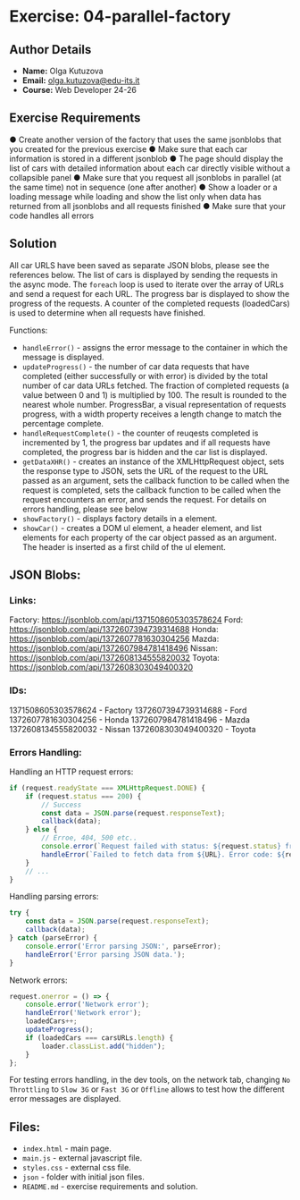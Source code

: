 # Exercise: 04-parallel-factory

## Author Details
- **Name:** Olga Kutuzova  
- **Email:** olga.kutuzova@edu-its.it  
- **Course:** Web Developer 24-26


## Exercise Requirements
● Create another version of the factory that uses the same jsonblobs that you 
created for the previous exercise
● Make sure that each car information is stored in a different jsonblob
● The page should display the list of cars with detailed information about 
each car directly visible without a collapsible panel
● Make sure that you request all jsonblobs in parallel (at the same time) not in 
sequence (one after another)
● Show a loader or a loading message while loading and show the list only 
when data has returned from all jsonblobs and all requests finished
● Make sure that your code handles all errors

## Solution
All car URLS have been saved as separate JSON blobs, please see the references below. 
The list of cars is displayed by sending the requests in the async mode. The `foreach` loop is used to iterate over the array of URLs and send a request for each URL. 
The progress bar is displayed to show the progress of the requests. A counter of the completed requests (loadedCars) is used to determine when all requests have finished.

Functions:
- `handleError()` - assigns the error message to the container in which the message is displayed.
- `updateProgress()` - the number of car data requests that have completed (either successfully or with error) is divided by the total number of car data URLs fetched. The fraction of completed requests (a value between 0 and 1) is multiplied by 100. The result is rounded to the nearest whole number.
ProgressBar, a visual representation of requests progress, with a width property receives a length change to match the percentage complete.
- `handleRequestComplete()` - the counter of reuqests completed is incremented by 1, the progress bar updates and if all requests have completed, the progress bar is hidden and the car list is displayed.
- `getDataXHR()` - creates an instance of the XMLHttpRequest object, sets the response type to JSON, sets the URL of the request to the URL passed as an argument, sets the callback function to be called when the request is completed, sets the callback function to be called when the request encounters an error, and sends the request. For details on errors handling, please see below
- `showFactory()` - displays factory details in a <factoryDetails> element.
- `showCar()` - creates a DOM ul element, a header element, and list elements for each property of the car object passed as an argument. The header is inserted as a first child of the ul element. 

## JSON Blobs:
### Links:
Factory:
https://jsonblob.com/api/1371508605303578624
Ford:
https://jsonblob.com/api/1372607394739314688
Honda:
https://jsonblob.com/api/1372607781630304256
Mazda:
https://jsonblob.com/api/1372607984781418496
Nissan:
https://jsonblob.com/api/1372608134555820032
Toyota:
https://jsonblob.com/api/1372608303049400320

### IDs:
1371508605303578624 - Factory
1372607394739314688 - Ford
1372607781630304256 - Honda
1372607984781418496 - Mazda
1372608134555820032 - Nissan
1372608303049400320 - Toyota

### Errors Handling:
Handling an HTTP request errors:
``` javascript
if (request.readyState === XMLHttpRequest.DONE) {
    if (request.status === 200) {
        // Success
        const data = JSON.parse(request.responseText);
        callback(data);
    } else {
        // Erroe, 404, 500 etc..
        console.error(`Request failed with status: ${request.status} from ${URL}`);
        handleError(`Failed to fetch data from ${URL}. Error code: ${request.status}`);
    }
    // ...
}

```

Handling parsing errors:
``` javascript
try {
    const data = JSON.parse(request.responseText);
    callback(data);
} catch (parseError) {
    console.error('Error parsing JSON:', parseError);
    handleError('Error parsing JSON data.');
}
```

Network errors:
``` javascript
request.onerror = () => {
    console.error('Network error'); 
    handleError('Network error');
    loadedCars++;
    updateProgress();
    if (loadedCars === carsURLs.length) {
        loader.classList.add("hidden");
    }
};
```
For testing errors handling, in the dev tools, on the network tab, changing `No Throttling` to `Slow 3G` or `Fast 3G` or `Offline` allows to test how the different error messages are displayed. 


## Files:
- `index.html` - main page.
- `main.js` - external javascript file.
- `styles.css` - external css file.
- `json` - folder with initial json files.
- `README.md` - exercise requirements and solution. 

